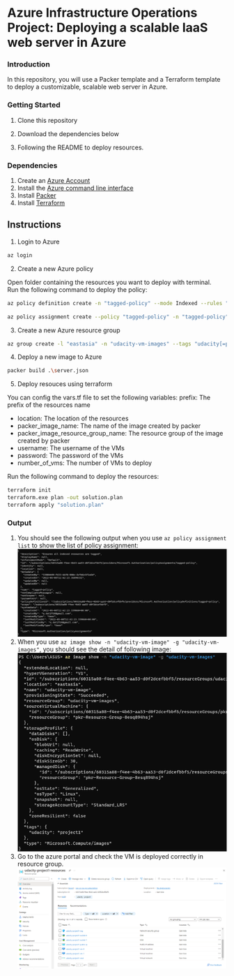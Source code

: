 # Azure Infrastructure Operations Project: Deploying a scalable IaaS web server in Azure

### Introduction

In this repository, you will use a Packer template and a Terraform template to deploy a customizable, scalable web server in Azure.

### Getting Started

1. Clone this repository

2. Download the dependencies below

3. Following the README to deploy resources.

### Dependencies

1. Create an [Azure Account](https://portal.azure.com)
2. Install the [Azure command line interface](https://docs.microsoft.com/en-us/cli/azure/install-azure-cli?view=azure-cli-latest)
3. Install [Packer](https://www.packer.io/downloads)
4. Install [Terraform](https://www.terraform.io/downloads.html)

## Instructions
1. Login to Azure
```bash
az login
```
2. Create a new Azure policy

Open folder containing the resources you want to deploy with terminal.\
Run the following command to deploy the policy:

```bash
az policy definition create -n "tagged-policy" --mode Indexed --rules "./tagging-policy.rules.json" --description "Ensures all indexed resources are tagged"
```
```bash
az policy assignment create --policy "tagged-policy" -n "tagged-policy" --description "Ensures all indexed resources are tagged"
```

3. Create a new Azure resource group
```bash
az group create -l "eastasia" -n "udacity-vm-images" --tags "udacity[=project1]"
```

4. Deploy a new image to Azure
```bash
packer build .\server.json
```

5. Deploy resouces using terraform

You can config the vars.tf file to set the following variables:
prefix: The prefix of the resources name
- location: The location of the resources
- packer_image_name: The name of the image created by packer
- packer_image_resource_group_name: The resource group of the image created by packer
- username: The username of the VMs
- password: The password of the VMs
- number_of_vms: The number of VMs to deploy

Run the following command to deploy the resources:
```bash
terraform init
terraform.exe plan -out solution.plan
terraform apply "solution.plan"
```
### Output
1. You should see the following output when you use `az policy assignment list` to show the list of policy assignment:
![list policy assignment](assets/tagged-policy.png)
2. When you use `az image show -n "udacity-vm-image" -g "udacity-vm-images"`, you should see the detail of following image:
![vm image deploy by packer](assets/udacity-vm-image.png)
3. Go to the azure portal and check the VM is deployed correctly in resource group.
![resources deploy by terraform](assets/resources-in-azure-portal.png)